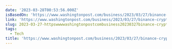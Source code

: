 ```yaml
---
date: '2023-03-28T00:53:56.000Z'
isBasedOn: 'https://www.washingtonpost.com/business/2023/03/27/binance-crypto-cftc/'
link: 'https://www.washingtonpost.com/business/2023/03/27/binance-crypto-cftc/'
slug: 2023-03-27-httpswwwwashingtonpostcombusiness20230327binance-crypto-cftc
tags:
  - Tech
title: 'https://www.washingtonpost.com/business/2023/03/27/binance-crypto-cftc/'
---
```


